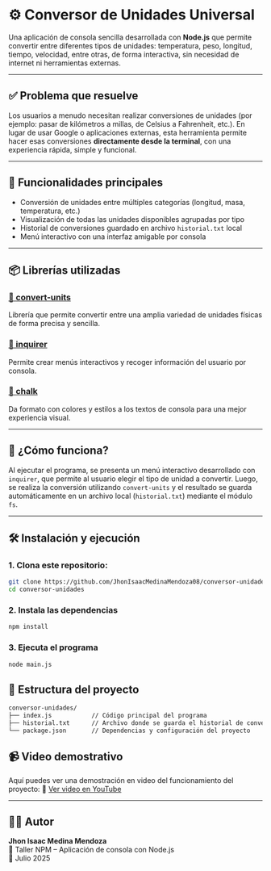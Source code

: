 # ⚙️ Conversor de Unidades Universal

Una aplicación de consola sencilla desarrollada con **Node.js** que permite convertir entre diferentes tipos de unidades: temperatura, peso, longitud, tiempo, velocidad, entre otras, de forma interactiva, sin necesidad de internet ni herramientas externas.

---

## ✅ Problema que resuelve

Los usuarios a menudo necesitan realizar conversiones de unidades (por ejemplo: pasar de kilómetros a millas, de Celsius a Fahrenheit, etc.). En lugar de usar Google o aplicaciones externas, esta herramienta permite hacer esas conversiones **directamente desde la terminal**, con una experiencia rápida, simple y funcional.

---

## 🚀 Funcionalidades principales

- Conversión de unidades entre múltiples categorías (longitud, masa, temperatura, etc.)
- Visualización de todas las unidades disponibles agrupadas por tipo
- Historial de conversiones guardado en archivo `historial.txt` local
- Menú interactivo con una interfaz amigable por consola

---

## 📦 Librerías utilizadas

### [🔗 convert-units](https://www.npmjs.com/package/convert-units)
Librería que permite convertir entre una amplia variedad de unidades físicas de forma precisa y sencilla.

### [🔗 inquirer](https://www.npmjs.com/package/inquirer)
Permite crear menús interactivos y recoger información del usuario por consola.

### [🔗 chalk](https://www.npmjs.com/package/chalk)
Da formato con colores y estilos a los textos de consola para una mejor experiencia visual.

---

## 🧠 ¿Cómo funciona?

Al ejecutar el programa, se presenta un menú interactivo desarrollado con `inquirer`, que permite al usuario elegir el tipo de unidad a convertir. Luego, se realiza la conversión utilizando `convert-units` y el resultado se guarda automáticamente en un archivo local (`historial.txt`) mediante el módulo `fs`.

---

## 🛠️ Instalación y ejecución

### 1. Clona este repositorio:

```bash
git clone https://github.com/JhonIsaacMedinaMendoza08/conversor-unidades.git
cd conversor-unidades
```

### 2. Instala las dependencias
```bash
npm install
```

### 3. Ejecuta el programa
```bash
node main.js
```


## 📂 Estructura del proyecto
```bash
conversor-unidades/
├── index.js           // Código principal del programa
├── historial.txt      // Archivo donde se guarda el historial de conversiones
└── package.json       // Dependencias y configuración del proyecto
```

## 📹 Video demostrativo

Aquí puedes ver una demostración en video del funcionamiento del proyecto:
🔗 [Ver video en YouTube](https://youtu.be/tu-link-aqui)  


---

## 👨‍💻 Autor

**Jhon Isaac Medina Mendoza**  
📍 Taller NPM – Aplicación de consola con Node.js  
📅 Julio 2025
